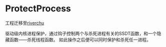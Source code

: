 # ProtectProcess

工程迁移至[riverchu](https://github.com/riverchu)

驱动级内核进程保护，通过钩子控制两个与杀死进程有关的SSDT函数，和一个隐藏函数——杀死线程函数。
如此操作之后便可以同时保护和杀死任一进程。
